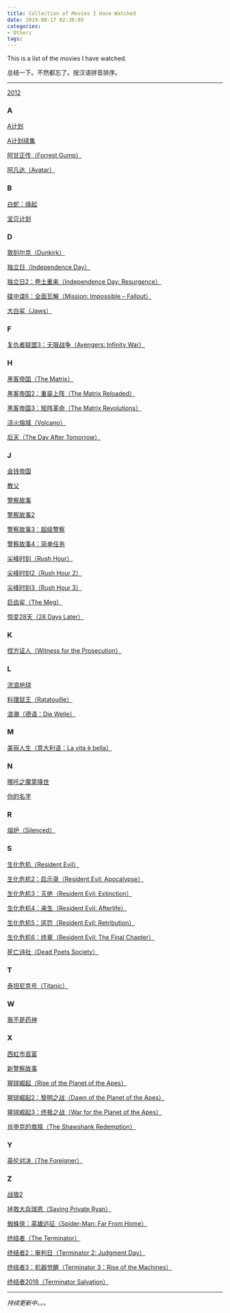 ```yaml
---
title: Collection of Movies I Have Watched
date: 2019-08-17 02:36:03
categories:
- Others
tags:
---
```

This is a list of the movies I have watched. 

总结一下。不然都忘了。按汉语拼音排序。

------
<a href="https://en.wikipedia.org/wiki/2012_(film)">2012</a>

### A

<a href="https://zh.wikipedia.org/wiki/A%E8%A8%88%E5%8A%83">A计划</a>

<a href="https://zh.wikipedia.org/zh-sg/A%E8%A8%88%E5%8A%83%E7%BA%8C%E9%9B%86">A计划续集</a>

<a href="https://en.wikipedia.org/wiki/Forrest_Gump">阿甘正传（Forrest Gump）</a>

<a href="https://en.wikipedia.org/wiki/Avatar_(2009_film)">阿凡达（Avatar）</a>

### B
<a href="https://zh.wikipedia.org/wiki/白蛇：缘起">白蛇：缘起</a>

<a href="https://zh.wikipedia.org/wiki/%E5%AE%9D%E8%B4%9D%E8%AE%A1%E5%88%92">宝贝计划</a>

### D

<a href="https://en.wikipedia.org/wiki/Dunkirk_(2017_film)">敦刻尔克（Dunkirk）</a>

<a href="https://en.wikipedia.org/wiki/Independence_Day_(1996_film)">独立日（Independence Day）</a>

<a href="https://en.wikipedia.org/wiki/Independence_Day:_Resurgence">独立日2：卷土重来（Independence Day: Resurgence）</a>

<a href="https://en.wikipedia.org/wiki/Mission:_Impossible_%E2%80%93_Fallout">碟中谍6：全面瓦解（Mission: Impossible – Fallout）</a>

<a href="https://en.wikipedia.org/wiki/Jaws_(film)">大白鲨（Jaws）</a>

### F

<a href="https://en.wikipedia.org/wiki/Avengers:_Infinity_War">复仇者联盟3：无限战争（Avengers: Infinity War）</a>

### H

<a href="https://en.wikipedia.org/wiki/The_Matrix">黑客帝国（The Matrix）</a>

<a href="https://en.wikipedia.org/wiki/The_Matrix_Reloaded">黑客帝国2：重装上阵（The Matrix Reloaded）</a>

<a href="https://en.wikipedia.org/wiki/The_Matrix_Revolutions">黑客帝国3：矩阵革命（The Matrix Revolutions）</a>

<a href="https://en.wikipedia.org/wiki/Volcano_(1997_film)">活火熔城（Volcano）</a>

<a href="https://en.wikipedia.org/wiki/The_Day_After_Tomorrow">后天（The Day After Tomorrow）</a>

### J

<a href="https://zh.wikipedia.org/wiki/%E9%87%91%E9%8C%A2%E5%B8%9D%E5%9C%8B">金钱帝国</a>

<a href="https://en.wikipedia.org/wiki/The_Godfather">教父</a>

<a href="https://zh.wikipedia.org/wiki/%E8%AD%A6%E5%AF%9F%E6%95%85%E4%BA%8B">警察故事</a>

<a href="https://zh.wikipedia.org/wiki/%E8%AD%A6%E5%AF%9F%E6%95%85%E4%BA%8B%E7%BA%8C%E9%9B%86">警察故事2</a>

<a href="https://zh.wikipedia.org/wiki/%E8%AD%A6%E5%AF%9F%E6%95%85%E4%BA%8BIII%E8%B6%85%E7%B4%9A%E8%AD%A6%E5%AF%9F">警察故事3：超级警察</a>

<a href="https://zh.wikipedia.org/wiki/%E8%AD%A6%E5%AF%9F%E6%95%85%E4%BA%8B4%E4%B9%8B%E7%B0%A1%E5%96%AE%E4%BB%BB%E5%8B%99">警察故事4：简单任务</a>

<a href="https://en.wikipedia.org/wiki/Rush_Hour_(1998_film)">尖峰时刻（Rush Hour）</a>

<a href="https://en.wikipedia.org/wiki/Rush_Hour_2">尖峰时刻2（Rush Hour 2）</a>

<a href="https://en.wikipedia.org/wiki/Rush_Hour_3">尖峰时刻3（Rush Hour 3）</a>

<a href="https://en.wikipedia.org/wiki/The_Meg">巨齿鲨（The Meg）</a>

<a href="https://en.wikipedia.org/wiki/28_Days_Later">惊变28天（28 Days Later）</a>

### K

<a href="https://en.wikipedia.org/wiki/Witness_for_the_Prosecution_(1957_film)">控方证人（Witness for the Prosecution）</a>

### L

<a href="https://zh.wikipedia.org/wiki/%E6%B5%81%E6%B5%AA%E5%9C%B0%E7%90%83_(%E7%94%B5%E5%BD%B1)">流浪地球</a>

<a href="https://en.wikipedia.org/wiki/Ratatouille_(film)">料理鼠王（Ratatouille）</a>

<a href="https://en.wikipedia.org/wiki/The_Wave_(2008_film)">浪潮（德语：Die Welle）</a>

### M

<a href="https://en.wikipedia.org/wiki/Life_Is_Beautiful">美丽人生（意大利语：La vita è bella）</a>

### N

<a href="https://zh.wikipedia.org/wiki/%E5%93%AA%E5%90%92%E4%B9%8B%E9%AD%94%E7%AB%A5%E9%99%8D%E4%B8%96">哪吒之魔童降世</a>

<a href="https://en.wikipedia.org/wiki/Your_Name">你的名字</a>

### R

<a href="https://en.wikipedia.org/wiki/Silenced_(film)">熔炉（Silenced）</a>

### S

<a href="https://en.wikipedia.org/wiki/Resident_Evil_(film)">生化危机（Resident Evil）</a>

<a href="https://en.wikipedia.org/wiki/Resident_Evil:_Apocalypse">生化危机2：启示录（Resident Evil: Apocalypse）</a>

<a href="https://en.wikipedia.org/wiki/Resident_Evil:_Extinction">生化危机3：灭绝（Resident Evil: Extinction）</a>

<a href="https://en.wikipedia.org/wiki/Resident_Evil:_Afterlife">生化危机4：来生（Resident Evil: Afterlife）</a>

<a href="https://en.wikipedia.org/wiki/Resident_Evil:_Retribution">生化危机5：惩罚（Resident Evil: Retribution）</a>

<a href="https://en.wikipedia.org/wiki/Resident_Evil:_The_Final_Chapter">生化危机6：终章（Resident Evil: The Final Chapter）</a>

<a href="https://en.wikipedia.org/wiki/Dead_Poets_Society">死亡诗社（Dead Poets Society）</a>

### T

<a href="https://en.wikipedia.org/wiki/Titanic_(1997_film)">泰坦尼克号（Titanic）</a>

### W

<a href="https://zh.wikipedia.org/wiki/%E6%88%91%E4%B8%8D%E6%98%AF%E8%8D%AF%E7%A5%9E">我不是药神</a>

### X

<a href="https://zh.wikipedia.org/wiki/%E8%A5%BF%E8%99%B9%E5%B8%82%E9%A6%96%E5%AF%8C">西虹市首富</a>

<a href="https://zh.wikipedia.org/wiki/%E6%96%B0%E8%AD%A6%E5%AF%9F%E6%95%85%E4%BA%8B">新警察故事</a>

<a href="https://en.wikipedia.org/wiki/Rise_of_the_Planet_of_the_Apes">猩球崛起（Rise of the Planet of the Apes）</a>

<a href="https://en.wikipedia.org/wiki/Dawn_of_the_Planet_of_the_Apes">猩球崛起2：黎明之战（Dawn of the Planet of the Apes）</a>

<a href="https://en.wikipedia.org/wiki/War_for_the_Planet_of_the_Apes">猩球崛起3：终极之战（War for the Planet of the Apes）</a>

<a href="https://en.wikipedia.org/wiki/The_Shawshank_Redemption">肖申克的救赎（The Shawshank Redemption）</a>

### Y

<a href="https://en.wikipedia.org/wiki/The_Foreigner_(2017_film)">英伦对决（The Foreigner）</a>

### Z

<a href="https://zh.wikipedia.org/wiki/%E6%88%B0%E7%8B%BC2">战狼2</a>

<a href="https://en.wikipedia.org/wiki/Saving_Private_Ryan">拯救大兵瑞恩（Saving Private Ryan）</a>

<a href="https://en.wikipedia.org/wiki/Spider-Man:_Far_From_Home">蜘蛛侠：英雄远征（Spider-Man: Far From Home）</a>

<a href="https://en.wikipedia.org/wiki/The_Terminator">终结者（The Terminator）</a>

<a href="https://en.wikipedia.org/wiki/Terminator_2:_Judgment_Day">终结者2：审判日（Terminator 2: Judgment Day）</a>

<a href="https://en.wikipedia.org/wiki/Terminator_3:_Rise_of_the_Machines">终结者3：机器觉醒（Terminator 3：Rise of the Machines）</a>

<a href="https://en.wikipedia.org/wiki/Terminator_Salvation">终结者2018（Terminator Salvation）</a>

------

*持续更新中。。。*
